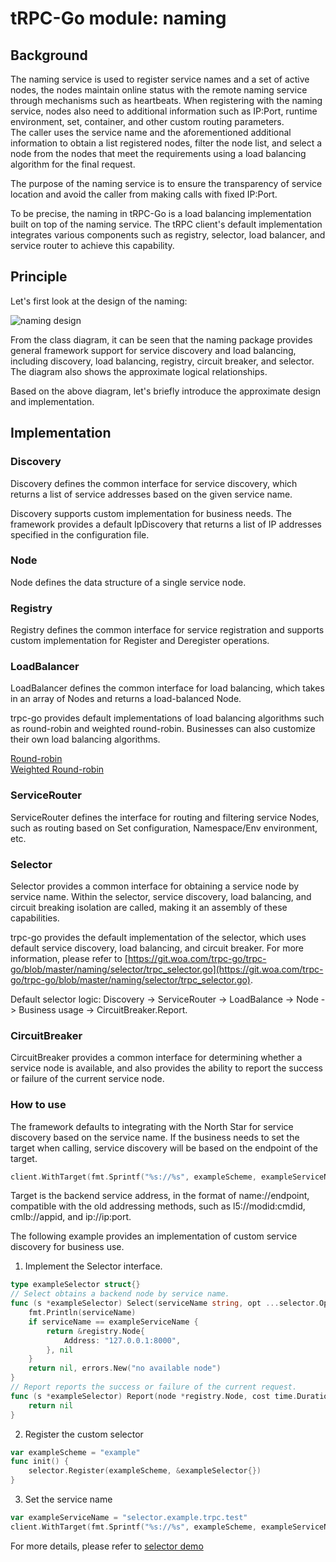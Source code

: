 # tRPC-Go module: naming

## Background

The naming service is used to register service names and a set of active nodes, the nodes maintain online status with the remote naming service through mechanisms such as heartbeats. When registering with the naming service, nodes also need to additional information such as IP:Port, runtime environment, set, container, and other custom routing parameters.  
The caller uses the service name and the aforementioned additional information to obtain a list registered nodes, filter the node list, and select a node from the nodes that meet the requirements using a load balancing algorithm for the final request.  

The purpose of the naming service is to ensure the transparency of service location and avoid the caller from making calls with fixed IP:Port.

To be precise, the naming in tRPC-Go is a load balancing implementation built on top of the naming service. The tRPC client's default implementation integrates various components such as registry, selector, load balancer, and service router to achieve this capability.

## Principle

Let's first look at the design of the naming:

![naming design](/.resources/deverloper_guide/module_design/naming/naming.png)

From the class diagram, it can be seen that the naming package provides general framework support for service discovery and load balancing, including discovery, load balancing, registry, circuit breaker, and selector. The diagram also shows the approximate logical relationships.

Based on the above diagram, let's briefly introduce the approximate design and implementation.

## Implementation

### Discovery

Discovery defines the common interface for service discovery, which returns a list of service addresses based on the given service name.

Discovery supports custom implementation for business needs. The framework provides a default IpDiscovery that returns a list of IP addresses specified in the configuration file.

### Node

Node defines the data structure of a single service node.

### Registry

Registry defines the common interface for service registration and supports custom implementation for Register and Deregister operations.

### LoadBalancer

LoadBalancer defines the common interface for load balancing, which takes in an array of Nodes and returns a load-balanced Node.

trpc-go provides default implementations of load balancing algorithms such as round-robin and weighted round-robin. Businesses can also customize their own load balancing algorithms.

[Round-robin](https://git.woa.com/trpc-go/trpc-go/tree/master/naming/loadbalance/roundrobin)  
[Weighted Round-robin](https://git.woa.com/trpc-go/trpc-go/tree/master/naming/loadbalance/weightroundrobin)  

### ServiceRouter

ServiceRouter defines the interface for routing and filtering service Nodes, such as routing based on Set configuration, Namespace/Env environment, etc.

### Selector

Selector provides a common interface for obtaining a service node by service name. Within the selector, service discovery, load balancing, and circuit breaking isolation are called, making it an assembly of these capabilities.

trpc-go provides the default implementation of the selector, which uses default service discovery, load balancing, and circuit breaker. For more information, please refer to [https://git.woa.com/trpc-go/trpc-go/blob/master/naming/selector/trpc_selector.go](https://git.woa.com/trpc-go/trpc-go/blob/master/naming/selector/trpc_selector.go).

Default selector logic: Discovery -> ServiceRouter -> LoadBalance -> Node -> Business usage -> CircuitBreaker.Report.

### CircuitBreaker

CircuitBreaker provides a common interface for determining whether a service node is available, and also provides the ability to report the success or failure of the current service node.

### How to use

The framework defaults to integrating with the North Star for service discovery based on the service name. If the business needs to set the target when calling, service discovery will be based on the endpoint of the target.

```go
client.WithTarget(fmt.Sprintf("%s://%s", exampleScheme, exampleServiceName)),
```

Target is the backend service address, in the format of name://endpoint, compatible with the old addressing methods, such as l5://modid:cmdid, cmlb://appid, and ip://ip:port.

The following example provides an implementation of custom service discovery for business use.

1. Implement the Selector interface.


```go
type exampleSelector struct{}
// Select obtains a backend node by service name.
func (s *exampleSelector) Select(serviceName string, opt ...selector.Option) (*registry.Node, error) {
    fmt.Println(serviceName)
    if serviceName == exampleServiceName {
        return &registry.Node{
            Address: "127.0.0.1:8000",
        }, nil
    }
    return nil, errors.New("no available node")
}
// Report reports the success or failure of the current request.
func (s *exampleSelector) Report(node *registry.Node, cost time.Duration, success error) error {
    return nil
}
```

2. Register the custom selector

```go
var exampleScheme = "example"
func init() {
    selector.Register(exampleScheme, &exampleSelector{})
}
```

3. Set the service name

```go
var exampleServiceName = "selector.example.trpc.test"
client.WithTarget(fmt.Sprintf("%s://%s", exampleScheme, exampleServiceName))
```


For more details, please refer to [selector demo](https://git.woa.com/trpc-go/trpc-go/tree/master/examples/features/selector) 

